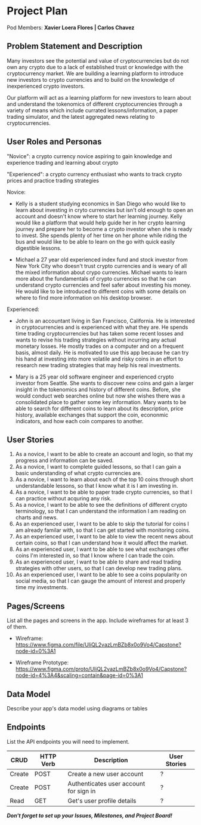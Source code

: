 # Project Plan

Pod Members: **Xavier Loera Flores | Carlos Chavez**

## Problem Statement and Description

Many investors see the potential and value of cryptocurrencies but do not own any crypto due to a lack of established trust or knowledge with the cryptocurrency market. We are building a learning platform to introduce new investors to crypto currencies and to build on the knowledge of inexperienced crypto investors.

Our platform will act as a learning platform for new investors to learn about and understand the tokenomics of different cryptocurrencies through a variety of means which include currated lessons/information, a paper trading simulator, and the latest aggregated news relating to cryptocurrencies.

## User Roles and Personas

"Novice": a crypto currency novice aspiring to gain knowledge and experience trading and learning about crypto

"Experienced": a crypto currency enthusiast who wants to track crypto prices and practice trading strategies

Novice:

- Kelly is a student studying economics in San Diego who would like to learn about investing in cryto currencies but isn't old enough to open an account and doesn't know where to start her learning journey. Kelly would like a platform that would help guide her in her crypto learning journey and prepare her to become a crypto investor when she is ready to invest. She spends plenty of her time on her phone while riding the bus and would like to be able to learn on the go with quick easily digestible lessons. 

- Michael a 27 year old experienced index fund and stock investor from New York City who doesn't trust crypto currencies and is weary of all the mixed information about crypo currencies. Michael wants to learn more about the fundamentals of crypto currencies so that he can understand crypto currencies and feel safer about investing his money. He would like to be introduced to different coins with some details on where to find more information on his desktop browser. 

Experienced:

- John is an accountant living in San Francisco, California. He is interested in cryptocurrencies and is experienced with what they are. He spends time trading cryptocurrencies but has taken some recent losses and wants to revise his trading strategies without incurring any actual monetary losses. He mostly trades on a computer and on a frequent basis, almost daily. He is motivated to use this app because he can try his hand at investing into more volatile and risky coins in an effort to research new trading strategies that may help his real investments. 

- Mary is a 25 year old software engineer and experienced crypto investor from Seattle. She wants to discover new coins and gain a larger insight in the tokenomics and history of different coins. Before, she would conduct web searches online but now she wishes there was a consolidated place to gather some key information. Mary wants to be able to search for different coins to learn about its description, price history, available exchanges that support the coin, econonmic indicators, and how each coin compares to another. 

## User Stories

1. As a novice, I want to be able to create an account and login, so that my progress and information can be saved. 
2. As a novice, I want to complete guided lessons, so that I can gain a basic understanding of what crypto currencies are.
3. As a novice, I want to learn about each of the top 10 coins through short understandable lessons, so that I know what it is I am investing in. 
4. As a novice, I want to be able to paper trade crypto currencies, so that I can practice without acquring any risk. 
5. As a novice, I want to be able to see the definitions of different crypto terminology, so that I can understand the information I am reading on charts and news. 
6. As an experienced user, I want to be able to skip the tutorial for coins I am already familar with, so that I can get started with monitoring coins.
7. As an experienced user, I want to be able to view the recent news about certain coins, so that I can understand how it would affect the market.
8. As an experienced user, I want to be able to see what exchanges offer coins I'm interested in, so that I know where I can trade the coin. 
9. As an experienced user, I want to be able to share and read trading strategies with other users, so that I can develop new trading plans.
10. As an experienced user, I want to be able to see a coins popularity on social media, so that I can gauge the amount of interest and properly time my investments. 

## Pages/Screens

List all the pages and screens in the app. Include wireframes for at least 3 of them.

- Wireframe: https://www.figma.com/file/UIiQL2vazLmBZb8x0o9Vo4/Capstone?node-id=0%3A1

- Wireframe Prototype: https://www.figma.com/proto/UIiQL2vazLmBZb8x0o9Vo4/Capstone?node-id=4%3A4&scaling=contain&page-id=0%3A1 

## Data Model

Describe your app's data model using diagrams or tables

## Endpoints

List the API endpoints you will need to implement.

| CRUD | HTTP Verb | Description | User Stories |
| ---- | --------- | ----------- | ------------ |
| Create | POST | Create a new user account | ? |
| Create | POST | Authenticates user account for sign in | ? |
| Read | GET | Get's user profile details | ? |



***Don't forget to set up your Issues, Milestones, and Project Board!***
